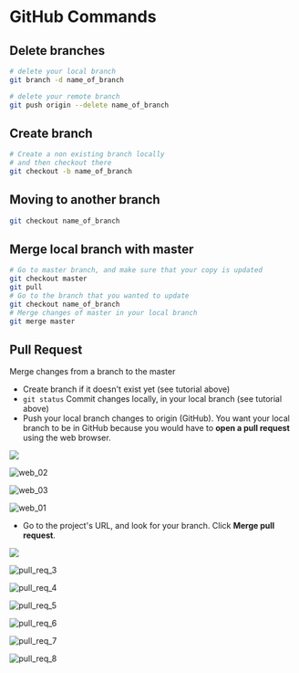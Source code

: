 # GitHub Commands

## Delete branches
```bash
# delete your local branch
git branch -d name_of_branch

# delete your remote branch
git push origin --delete name_of_branch
```

## Create branch

````bash
# Create a non existing branch locally
# and then checkout there
git checkout -b name_of_branch
````

## Moving to another branch

```bash
git checkout name_of_branch
```

## Merge local branch with master

```bash
# Go to master branch, and make sure that your copy is updated
git checkout master
git pull
# Go to the branch that you wanted to update
git checkout name_of_branch
# Merge changes of master in your local branch
git merge master
```

## Pull Request

Merge changes from a branch to the master

* Create branch if it doesn't exist yet (see tutorial above)
* `git status` Commit changes locally, in your local branch (see tutorial above)
* Push your local branch changes to origin (GitHub). You want your local branch to be in GitHub because you would have to **open a pull request** using the web browser.

![](image/pull_req_1.PNG)

![web_02](image\web_01.PNG)

![web_03](image\web_02.PNG)

![web_01](image\web_03.PNG)

* Go to the project's URL, and look for your branch. Click **Merge pull request**.

![](image\open_pull_req_2.PNG)

![pull_req_3](image\pull_req_3.PNG)

![pull_req_4](image\pull_req_4.PNG)

![pull_req_5](image\pull_req_5.PNG)

![pull_req_6](image\pull_req_6.PNG)

![pull_req_7](image\pull_req_7.PNG)

![pull_req_8](image\pull_req_8.PNG)